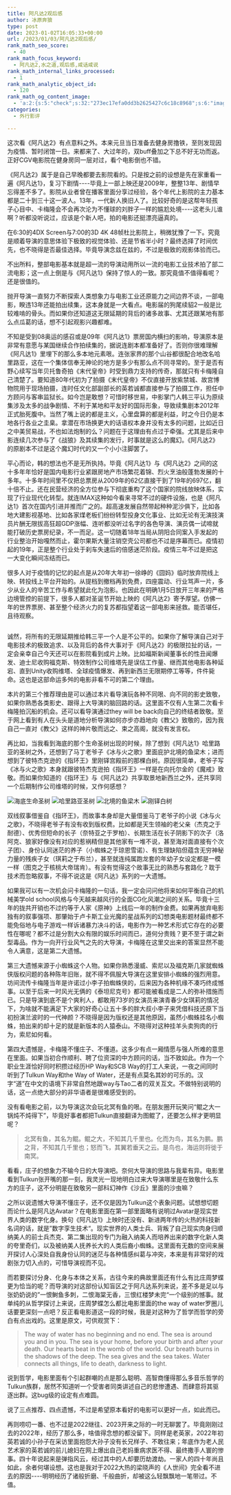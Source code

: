```yaml
---
title: 阿凡达2观后感
author: 冰原奔狼
type: post
date: 2023-01-02T16:05:33+00:00
url: /2023/01/03/阿凡达2观后感/
rank_math_seo_score:
  - 40
rank_math_focus_keyword:
  - 阿凡达2,水之道,观后感,咸话咸说
rank_math_internal_links_processed:
  - 1
rank_math_analytic_object_id:
  - 120
rank_math_og_content_image:
  - 'a:2:{s:5:"check";s:32:"273ec17efa0dd3b2625427c6c18c8968";s:6:"images";a:1:{i:0;s:68:"http://salty.vip/wp-content/uploads/2023/01/img23010301-247x300.jpeg";}}'
categories:
  - 外行影评

---
```

这次看《阿凡达2》有点意料之外。本来元旦当日准备去健身房撸铁，至则发现因为疫情、暂时闭馆一日。来都来了、大过年的，双buff叠加之下总不好无功而返。正好CGV电影院在健身房同一层对过，看个电影倒也不错。

《阿凡达2》属于是自己早晚都要去影院看的。只是按之前的设想是先在家重看一遍《阿凡达1》，复习下剧情\----毕竟上一部上映还是2009年，整整13年、剧情早忘得差不多了。影院从业者曾在播客里面分享过经验，各个年代上影院的主力基本都是二十到三十这一波人。13年，一代新人换旧人了。比较好奇的是这帮年轻孩子心目中、卡梅隆会不会再次沦为不懂球的刘胖子一样的尴尬处境\----这老头儿谁啊？听都没听说过，应该是个新人吧，拍的电影还挺漂亮逼真的。

在6:30的4DX Screen与7:00的3D 4K 48帧杜比影院上，稍微犹豫了一下。究竟是顺着导演的意思体验下极致的视觉体验、还是节省半小时？最终选择了时间优先，也不晓得是否最佳选择。毕竟导演念兹在兹的，不过是极致的观影体验而已。

不出所料，整部电影基本就是超一流的导演动用所以一流的电影工业技术拍了部二流电影；这一点上倒是与《阿凡达1》保持了惊人的一致。那究竟值不值得看呢？还是很值的。

抛开导演一直努力不断探索人类想象力与电影工业还原能力之间边界不谈，一部电影，睽违13年还能拍出续集，这本身就是一大看点。电影届的狗尾续貂2一般是比较难啃的骨头。而如果你还知道这无限延期的背后的诸多故事、尤其还跟某地有那么点瓜葛的话，想不引起观影兴趣都难。

不知是受到08奥运的感召或是09年《阿凡达1》票房国内横扫的影响，导演原本是非常有意愿与某国继续合作拍续集的，据说连剧本都准备好了。否则你很难理解《阿凡达1》里埋下的那么多本地元素哏。连张家界的那个山谷都很配合地改名哈里路亚，这在一个集体信奉无神论的地方是多少有那么点不同寻常的。至于是否有野心续写当年贝托鲁奇拍《末代皇帝》时受到鼎力支持的传奇，那就只有卡梅隆自己清楚了。要知道80年代初为了拍摄《末代皇帝》不仅直接开放紫禁城、故宫博物院用于现场拍摄，连时任文化部副部长的英若诚都直接参与了拍摄工作，担任中方顾问与客串监狱长。如今岂是敢想？可惜时移世易，中影掌门人韩三平认为原续集涉及太多的战争剧情、不利于某地和平友好的国际形象，导致续集剧本2012年正式胎死腹中。当然了嘴上说的都是主义，心里盘算的都是利益，时之今日仍是本地各行各业之圭臬。拿潜在市场换更大的话语权本身并没有太多的问题，比如近日之中美贸易战，不也如法炮制的么？问题在于这理由有点过于牵强。尤其是后来中影连续几次参与了《战狼》及其续集的发行，时事就是这么的魔幻。《阿凡达2》的原剧本不过是这个魔幻时代的又一个小小注脚罢了。

平心而论，韩的想法也不是无所执持。毕竟《阿凡达1》与《阿凡达2》之间的这十多年年恰好是国内电影行业紧跟房地产市场繁花着锦、烈火烹油般蓬勃发展的十多年。十多年时间里不仅把总票房从2009年的62亿直接干到了19年的697亿，翻十倍不止。还在民营经济的全方位参与下彻底重构了这个国家的院线放映体系，实现了行业现代化转型。就连IMAX这种如今看来寻常不过的硬件设施，也是《阿凡达1》首次在国内引进并推而广之的。超高速发展自然带起种种泥沙俱下，比如各地大建影视基地、比如各家煤老板们纷纷转型投身文化事业、比如无论有无演技演员片酬无限拔高狂超GDP涨幅、连听都没听过名字的各色导演、演员偶一试啼就能打破历史票房纪录，不一而足。这一切随着18年当局从阴阳合同案入手发起的行业整治开始嘎然而止，霍尔果斯大量注销空壳公司都也不过是序幕而已。疫情初起的19年，正是整个行业处于刹车失速后的倍感迷茫阶段。疫情三年不过是把这一大变化瞬间冻结而已。

很多人对于疫情的记忆的起点是从20年大年初一徐峥的《囧妈》临时放弃院线上映、转投线上平台开始的。从提档到撤档再到免费，四座震动、行业骂声一片，多少从业人的辛苦工作与希望就此化为泡影。也因此在明确1月5日放开三年来的严格边境管控的前提下，很多人都对圣诞节开始上映的《阿凡达2》寄予厚望。仿佛一年的世界票房、甚至整个经济火力的复苏都指望着这一部电影来拯救。能否堪任，且待观察。

<img decoding="async" src="https://i0.wp.com/salty.vip/wp-content/uploads/2023/01/img23010301.jpeg?resize=247%2C300" alt="" data-recalc-dims="1" />

诚然，将所有的无限延期推给韩三平一个人是不公平的。如果你了解导演自己对于电影技术的极致追求、以及背后的各件大事对于《阿凡达2》的极限拉扯的话，一定会亲幸自己今天还可以在影院看到成片上映。比如福斯新闻董事长的性丑闻爆发、迪士尼收购福克斯、特效制作公司维塔先是误估工作量、继而其他电影各种延宕、直到Unity收购维塔、全球疫情爆发、再到新西兰无限期停工等等，件件毙命。这也是这部命运多舛的电影非看不可的第二个理由。

本片的第三个推荐理由是可以通过本片看导演玩各种不同哏、向不同的影史致敬，如果你熟悉各类影史、跟得上大导演的脑回路的话。这里面不仅有人生第二次看卡梅隆拍沉船的机会。还可以看导演通过they will be back向自己的终结者致敬。至于网上看到有人在头头是道地分析导演如何亦步亦趋地向《教父》致敬的，因为我自己一直对《教父》这样的神片敬而远之、束之高阁，就没有发言权。

再比如，当我看到海底的那个生命圣树出现的时候，除了想到《阿凡达1》哈里路亚的圣树之外，还想到了马丁老爷子《冰与火之歌》里面庇护北境的鱼梁木；进而想到了彼特杰克逊的《指环王》里刚铎宫殿前的那棵白树。原因很简单，老爷子写《冰与火之歌》本身就跟彼特杰克逊拍《指环王》一样是在向托尔金的《魔戒》致敬。而如果你知道的《指环王》与《阿凡达2》共享取景地新西兰之外，还共享同一个后期制作公司维塔的时候，又作何感想？

<img decoding="async" src="https://i0.wp.com/salty.vip/wp-content/uploads/2023/01/img23010302.webp?resize=300%2C124" alt="海底生命圣树" data-recalc-dims="1" />
<img decoding="async" src="https://i0.wp.com/salty.vip/wp-content/uploads/2023/01/img23010303.webp?resize=300%2C169" alt="哈里路亚圣树" data-recalc-dims="1" />
<img decoding="async" src="https://i0.wp.com/salty.vip/wp-content/uploads/2023/01/img23010304.webp?resize=300%2C169" alt="北境的鱼梁木" data-recalc-dims="1" />
<img decoding="async" src="https://i0.wp.com/salty.vip/wp-content/uploads/2023/01/img23010305.webp?resize=300%2C150" alt="刚铎白树" data-recalc-dims="1" />

双线叙事借鉴自《指环王》，而故事本身却是大量借鉴马丁老爷子的小说《冰与火之歌》，不晓得老爷子有没有收到版权费。比如都是天生领袖的老父亲（杰克之于耐德）、优秀但短命的长子（奈特亚之于罗柏）、长期生活在长子阴影下的次子（洛阿克、狼家好像没有对应的惹祸精但是其他家有一堆不说，甚至海对面直接有个次子团）、身份认同迷茫的养子（小蜘蛛之于琼恩雪诺）、有生理缺陷但蕴含无穷神秘力量的残疾子女（琪莉之于布兰），甚至就连纯属跑龙套的年幼子女设定都是一模一样（图克之于核桃大帝瑞肯）。有没有觉得这个故事无比的熟悉与套路化？耽于技术而忽略叙事，不得不说这是《阿凡达》系列的一大遗憾。

如果我可以有一次机会问卡梅隆的一句话，我一定会问问他将来如何平衡自己的机械美学old school风格与今天越来越风行的全面CG化风潮之间的关系。毕竟十三年的拢共开销也不过约等于人家《原神》上线后一年的制作金费。如果再放弃电影独有的叙事强项、那肇始于卢卡斯工业光魔的星战系列的幻想类电影题材最终都不能免俗地与电子游戏一样诉诸暴力决斗的话，电影作为一种艺术形式它存在的必要性在哪呢？都不过是分割大众有限的娱乐时间而已，道何分贵贱？更不至于谓之新型毒品。作为一向开行业风气之先的大导演，卡梅隆在这里交出来的答案显然不能令人满意，这是第二大遗憾。

第三大遗憾来源于小蜘蛛这个人物。如果你熟悉漫威、索尼以及福克斯几家就蜘蛛侠版权问题的各种陈年旧账，就不得不佩服大导演在这里安排小蜘蛛的强烈用意。坊间流传卡梅隆当年是许诺过小李子拍蜘蛛侠的，后来因为各种机缘不凑巧终成憾事。以至于后来一时风光无俩的《泰坦尼克号》都可能被看成是二人的弥补措施而已。只是导演到底不是个爽利人，都敢用73岁的女演员来演青春少女琪莉的情况下，为啥就不能满足下大家的好奇心让五十多的胖大叔小李子来凭借科技还原下当初扮演兰波时的一代神颜？不晓得是因为版权还是其他原因，虽然小蜘蛛挂名小蜘蛛，拍出来的却十足的就是新版本的人猿泰山。不晓得对这种挂羊头卖狗肉的行为，索尼如何看。

第四大遗憾是，卡梅隆不懂庄子、不懂道。这多少有点一厢情愿与强人所难的意思在里面。如果当初合作顺利、聘了位资深的中方顾问的话，当不致如此。作为一个职业生涯恰好同时积攒过经历HP Way和SCB Way的打工人来说，一夜之间同时听到了Tulkun Way和the Way of Water，还是有点莫名其妙的可乐的。汉字“道”在中文的语境下非常自然地跟way与Tao二者的双关互文。不做特别说明的话，这一点绝大部分的非华语者是很难感受到的。

没有看电影之前，以为导演这次会玩北冥有鱼的哏。在朋友圈开玩笑问“鲲之大一锅炖不炖得下”，毕竟好事者都把Tulkun直接翻译为图鲲了，还要怎么样才更明显呢？

> 北冥有鱼，其名为鲲。鲲之大，不知其几千里也。化而为鸟，其名为鹏。鹏之背，不知其几千里也；怒而飞，其翼若垂天之云。是鸟也，海运则将徙于南冥。

看看，庄子的想象力不输今日的大导演吧。奈何大导演的思路与我辈有异。电影里看到Tulkun张开嘴的那一刻，我灵光一现地明白过来大导演哪里是在致敬什么东方的庄子，这不分明是在致敬另一部科幻神作《沙丘》里面的沙虫嘛？

之所以说遗憾大导演不懂庄子，还不仅是因为Tulkun这个表象问题。试想想切题而论什么是阿凡达Avatar？在电影里面在第一部里面略有说明过Avatar是现实世界人类的数字化身。换句《阿凡达1》上映时还没有、新进两年传的火热的科技新名词的话，就是”数字孪生技术“。现实世界的人类士兵、背叛了自己现实肉身归顺纳美人的前士兵杰克、第二集出现的专门为融入纳美人而培养出来的数字化新人类的夸里奇们，以及被纳美人抚养长大的人类后裔小蜘蛛。这里面有无数的空间来展开探讨人心深处自我身份认同的迷茫与各种情感纠葛与冲突，本来是有非常好的戏剧张力切入点的，可惜导演视而不见。

而若要探讨分身、化身与本体之关系，古往今来的典故里面还有什么有比庄周梦蝶更为恰当的呢？而导演的对这部份认知盲区之于阿凡达系列来说，差不多是足以与张奶奶说的”一恨鲥鱼多刺，二恨海棠无香，三恨红楼梦未完“一个级别的憾事。就单纯的从哲学探讨上来说，庄周梦蝶怎么都比电影里面的the way of water罗圈儿话要更深刻一点吧？反正看电影道这一段的时候，我是对这种为了哲学而哲学的旁白有点出戏的。这里是原文，可供观赏下：

> The way of water has no beginning and no end. The sea is around you and in you. The sea is your home, before your birth and after your death. Our hearts beat in the womb of the world. Our breath burns in the shadows of the deep. The sea gives and the sea takes. Water connects all things, life to death, darkness to light.

说到哲学，电影里面有个引起群嘲的点是那么聪明、高智商懂得那么多音乐哲学的Tulkun族群，居然不知道听一个受害者同类讲述自己的悲惨遭遇、而肆意将其驱逐出群。这bug级的设定有点难圆。

说了三点推荐、四点遗憾，不过是希望原本看好的电影可以更好一点，如此而已。

再则唠叨一番、也不过是2022继往、2023开来之际的一时无聊罢了。毕竟刚刚过去的2022年，经历了那么多，啥值得念想的都没留下。同样是老英家，2022年初英若诚的小孙子在采访里面抱怨大孙子没有长兄样子、不敢往来；年底作为老人民艺术家的英若诚的前儿媳妇在网上爆出自己老妈重病求医不得、最终撒手人寰的惨事。四十年说起来是弹指风云，经过其中的人却要历劫渡劫。一家人的四十年尚且如此，余者何堪设想。这也是我对于2022大热的梁晓声的《人世间》完全看不进去的原因\----明明经历了诸般折磨、千般曲折，却被这么轻飘飘地一笔带过。不值。
